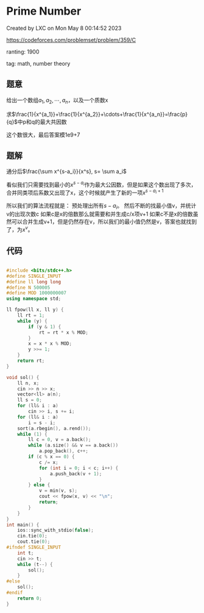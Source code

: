 # Prime Number

Created by LXC on Mon May  8 00:14:52 2023

https://codeforces.com/problemset/problem/359/C

ranting: 1900

tag: math, number theory

## 题意

给出一个数组$a_1, a_2, \cdots, a_n$，以及一个质数x

求$\frac{1}{x^{a_1}}+\frac{1}{x^{a_2}}+\cdots+\frac{1}{x^{a_n}}=\frac{p}{q}$中p和q的最大共因数

这个数很大，最后答案模1e9+7

## 题解

通分后$\frac{\sum x^{s-a_i}}{x^s}, s= \sum a_i$

看似我们只需要找到最小的$x^{s-a_i}$作为最大公因数，但是如果这个数出现了多次，合并同类项后系数又出现了x，这个时候就产生了新的一项$x^{s-a_i+1}$

所以我们的算法流程就是：
预处理出所有$s-a_i$。
然后不断的找最小值v，并统计v的出现次数c
如果c是x的倍数那么就需要和并生成c/x项v+1
如果c不是x的倍数虽然可以合并生成v+1，但是仍然存在v，所以我们的最小值仍然是v，答案也就找到了，为$x^v$。

## 代码

``` cpp

#include <bits/stdc++.h>
#define SINGLE_INPUT
#define ll long long
#define N 500005
#define MOD 1000000007
using namespace std;

ll fpow(ll x, ll y) {
    ll rt = 1;
    while (y) {
        if (y & 1) {
            rt = rt * x % MOD;
        }
        x = x * x % MOD;
        y >>= 1;
    }
    return rt;
}

void sol() {
    ll n, x;
    cin >> n >> x;
    vector<ll> a(n);
    ll s = 0;
    for (ll& i : a)
        cin >> i, s += i;
    for (ll& i : a)
        i = s - i;
    sort(a.rbegin(), a.rend());
    while (1) {
        ll c = 0, v = a.back();
        while (a.size() && v == a.back())
            a.pop_back(), c++;
        if (c % x == 0) {
            c /= x;
            for (int i = 0; i < c; i++) {
                a.push_back(v + 1);
            }
        } else {
            v = min(v, s);
            cout << fpow(x, v) << "\n";
            return;
        }
    }
}
int main() {
    ios::sync_with_stdio(false);
    cin.tie(0);
    cout.tie(0);
#ifndef SINGLE_INPUT
    int t;
    cin >> t;
    while (t--) {
        sol();
    }
#else
    sol();
#endif
    return 0;
}
```
